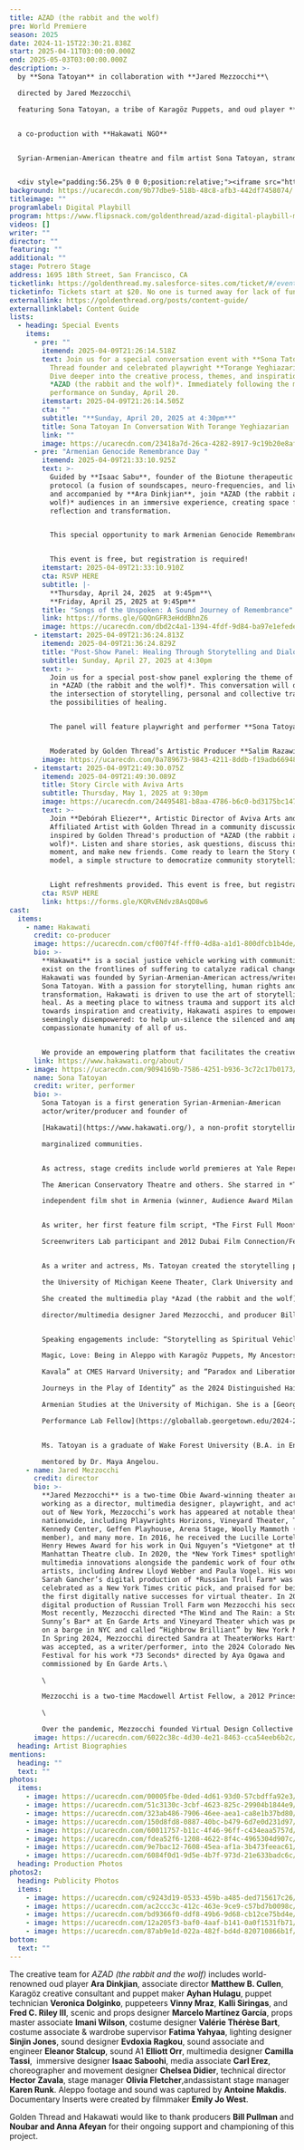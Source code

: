 ```yaml
---
title: AZAD (the rabbit and the wolf)
pre: World Premiere
season: 2025
date: 2024-11-15T22:30:21.838Z
start: 2025-04-11T03:00:00.000Z
end: 2025-05-03T03:00:00.000Z
description: >-
  by **Sona Tatoyan** in collaboration with **Jared Mezzocchi**\

  directed by Jared Mezzocchi\

  featuring Sona Tatoyan, a tribe of Karagöz Puppets, and oud player **Ara Dinkjian**


  a﻿ co-production with **Hakawati NGO**


  Syrian-Armenian-American theatre and film artist Sona Tatoyan, stranded in her family’s abandoned Aleppo home during the Syrian war, discovers her great-great-grandfather’s handmade Karagöz shadow puppets, salvaged from the Armenian Genocide. Guided by the storyteller Scherazad, the puppets unveil bawdy, hilarious, and haunting tales that transport Sona through an intergenerational, psychedelic journey, alchemizing a radiant truth: stories, when reimagined, possess the power to transmute trauma to healing.


  <div style="padding:56.25% 0 0 0;position:relative;"><iframe src="https://player.vimeo.com/video/810982826?badge=0&amp;autopause=0&amp;player_id=0&amp;app_id=58479" frameborder="0" allow="autoplay; fullscreen; picture-in-picture; clipboard-write; encrypted-media" style="position:absolute;top:0;left:0;width:100%;height:100%;" title="AZAD Trailer"></iframe></div><script src="https://player.vimeo.com/api/player.js"></script>
background: https://ucarecdn.com/9b77dbe9-518b-48c8-afb3-442df7458074/
titleimage: ""
programlabel: Digital Playbill
program: https://www.flipsnack.com/goldenthread/azad-digital-playbill-mobile-dimensions/full-view.html
videos: []
writer: ""
director: ""
featuring: ""
additional: ""
stage: Potrero Stage
address: 1695 18th Street, San Francisco, CA
ticketlink: https://goldenthread.my.salesforce-sites.com/ticket/#/events/a0SRh000006rev7MAA
ticketinfo: Tickets start at $20. No one is turned away for lack of funds.
externallink: https://goldenthread.org/posts/content-guide/
externallinklabel: Content Guide
lists:
  - heading: Special Events
    items:
      - pre: ""
        itemend: 2025-04-09T21:26:14.518Z
        text: Join us for a special conversation event with **Sona Tatoyan** and Golden
          Thread founder and celebrated playwright **Torange Yeghiazarian**.
          Dive deeper into the creative process, themes, and inspirations behind
          *AZAD (the rabbit and the wolf)*. Immediately following the matinee
          performance on Sunday, April 20.
        itemstart: 2025-04-09T21:26:14.505Z
        cta: ""
        subtitle: "**Sunday, April 20, 2025 at 4:30pm**"
        title: Sona Tatoyan In Conversation With Torange Yeghiazarian
        link: ""
        image: https://ucarecdn.com/23418a7d-26ca-4282-8917-9c19b20e8af8/
      - pre: "Armenian Genocide Remembrance Day "
        itemend: 2025-04-09T21:33:10.925Z
        text: >-
          Guided by **Isaac Sabu**, founder of the Biotune therapeutic music
          protocol (a fusion of soundscapes, neuro-frequencies, and live duduk),
          and accompanied by **Ara Dinkjian**, join *AZAD (the rabbit and the
          wolf)* audiences in an immersive experience, creating space for
          reflection and transformation. 


          This special opportunity to mark Armenian Genocide Remembrance Day provides an opportunity for audiences to alchemize their stories into something meaningful, witnessed, and transformative. Includes a 20-minute facilitated sharing circle, open dialogue, and option to contribute anonymous reflections to a communal wall. 


          This event is free, but registration is required!
        itemstart: 2025-04-09T21:33:10.910Z
        cta: RSVP HERE
        subtitle: |-
          **Thursday, April 24, 2025  at 9:45pm**\
          **Friday, April 25, 2025 at 9:45pm**
        title: "Songs of the Unspoken: A Sound Journey of Remembrance"
        link: https://forms.gle/GQQnGFR3eHddBhnZ6
        image: https://ucarecdn.com/dbd2c4a1-1394-4fdf-9d84-ba97e1efede7/
      - itemstart: 2025-04-09T21:36:24.813Z
        itemend: 2025-04-09T21:36:24.829Z
        title: "Post-Show Panel: Healing Through Storytelling and Dialogue"
        subtitle: Sunday, April 27, 2025 at 4:30pm
        text: >-
          Join us for a special post-show panel exploring the theme of healing
          in *AZAD (the rabbit and the wolf)*. This conversation will delve into
          the intersection of storytelling, personal and collective trauma, and
          the possibilities of healing.


          The panel will feature playwright and performer **Sona Tatoyan**, psychotherapist **Laura Farha** from Wayfinder: Online Therapy for Expats, Immigrants, and Third Culture Grownups, and mindful self-compassion teacher **Ojig Yeretsian** and **Burcu Tung** of the Armenian-Turkish dialogue group, who bring vital perspectives on reconciliation and cross-cultural healing.


          Moderated by Golden Thread’s Artistic Producer **Salim Razawi**, the discussion will take place immediately following the matinee performance on Sunday, April 27.
        image: https://ucarecdn.com/0a789673-9843-4211-8ddb-f19adb66948c/
      - itemstart: 2025-04-09T21:49:30.075Z
        itemend: 2025-04-09T21:49:30.089Z
        title: Story Circle with Aviva Arts
        subtitle: Thursday, May 1, 2025 at 9:30pm
        image: https://ucarecdn.com/24495481-b8aa-4786-b6c0-bd3175bc1472/
        text: >-
          Join **Debórah Eliezer**, Artistic Director of Aviva Arts and
          Affiliated Artist with Golden Thread in a community discussion
          inspired by Golden Thread's production of *AZAD (the rabbit and the
          wolf)*. Listen and share stories, ask questions, discuss this current
          moment, and make new friends. Come ready to learn the Story Circle
          model, a simple structure to democratize community storytelling.


          Light refreshments provided. This event is free, but registration is required!
        cta: RSVP HERE
        link: https://forms.gle/KQRvENdvz8AsQD8w6
cast:
  items:
    - name: Hakawati
      credit: co-producer
      image: https://ucarecdn.com/cf007f4f-fff0-4d8a-a1d1-800dfcb1b4de/
      bio: >-
        **Hakawati** is a social justice vehicle working with communities that
        exist on the frontlines of suffering to catalyze radical change.
        Hakawati was founded by Syrian-Armenian-American actress/writer/producer
        Sona Tatoyan. With a passion for storytelling, human rights and
        transformation, Hakawati is driven to use the art of storytelling to
        heal. As a meeting place to witness trauma and support its alchemy
        towards inspiration and creativity, Hakawati aspires to empower the
        seemingly disempowered: to help un-silence the silenced and amplify the
        compassionate humanity of all of us.


        We provide an empowering platform that facilitates the creative talent of refugees and marginalized people through development labs in film, theater, and other storytelling modalities, along with creating indigenous theater and film productions. Hakawati works with, and employs people from within these local communities whenever possible – to tell stories by people from the places and spaces where the story originates. We work to preserve cultures under threat, mentor artists in frontline communities, and support refugee storytelling within displaced communities.
      link: https://www.hakawati.org/about/
    - image: https://ucarecdn.com/9094169b-7586-4251-b936-3c72c17b0173/
      name: Sona Tatoyan
      credit: writer, performer
      bio: >-
        Sona Tatoyan is a first generation Syrian-Armenian-American
        actor/writer/producer and founder of

        [Hakawati](https://www.hakawati.org/), a non-profit storytelling vehicle focusing on elevating the voices of frontline and

        marginalized communities.


        As actress, stage credits include world premieres at Yale Repertory Theatre, The Goodman Theatre,

        The American Conservatory Theatre and others. She starred in *The Journey*, the first American

        independent film shot in Armenia (winner, Audience Award Milan Film Festival, 2002).


        As writer, her first feature film script, *The First Full Moon*, was a 2011 Sundance/RAWI

        Screenwriters Lab participant and 2012 Dubai Film Connection/Festival Project.


        As a writer and actress, Ms. Tatoyan created the storytelling piece *[Azad](https://www.dailynews.com/2022/04/19/she-searched-for-her-familys-century-old-legacy-in-war-torn-syria-inside-an-old-trunk-she-found-it/)*, performing most recently at

        the University of Michigan Keene Theater, Clark University and at the Pergamon Museum in Berlin.

        She created the multimedia play *Azad (the rabbit and the wolf)* with two time Obie Award winning

        director/multimedia designer Jared Mezzocchi, and producer Bill Pullman. Development residencies: the Vineyard theater in NYC, inaugural [University of Connecticut Global Affairs Digital Media residency](https://filmfestival.humanrights.uconn.edu/2023-festival/azad/) May 2023, [Harvard Artlab](https://artlab.harvard.edu/calendar_event/sona-tatoyan-azad-storytelling/) September 2023 and [Wake Forest University Character and Leadership](https://iac.wfu.edu/2023/12/azad-by-sona-tatoyan/) February 2024.


        Speaking engagements include: “Storytelling as Spiritual Vehicle: A response to the Armenian Genocide and Syrian Refugee Crisis” at The Brandenburger Gate Foundation, Berlin; “Trauma,

        Magic, Love: Being in Aleppo with Karagöz Puppets, My Ancestors and the Spirit of Osman

        Kavala” at CMES Harvard University; and “Paradox and Liberation: Bones, Puppets, and Psychdelic

        Journeys in the Play of Identity” as the 2024 Distinguished Haidostian Lecture at the Center for

        Armenian Studies at the University of Michigan. She is a [Georgetown Global Politics and

        Performance Lab Fellow](https://globallab.georgetown.edu/2024-26-global-fellows-cohort/?mc_cid=a6b99e2321&mc_eid=47a2a24f6b), 2024-26.


        Ms. Tatoyan is a graduate of Wake Forest University (B.A. in English/Theater), where she was

        mentored by Dr. Maya Angelou.
    - name: Jared Mezzocchi
      credit: director
      bio: >-
        **Jared Mezzocchi** is a two-time Obie Award-winning theater artist,
        working as a director, multimedia designer, playwright, and actor. Based
        out of New York, Mezzocchi’s work has appeared at notable theaters
        nationwide, including Playwrights Horizons, Vineyard Theater, The
        Kennedy Center, Geffen Playhouse, Arena Stage, Woolly Mammoth (company
        member), and many more. In 2016, he received the Lucille Lortel and
        Henry Hewes Award for his work in Qui Nguyen’s *Vietgone* at the
        Manhattan Theatre club. In 2020, the *New York Times* spotlighted his
        multimedia innovations alongside the pandemic work of four other theater
        artists, including Andrew Lloyd Webber and Paula Vogel. His work on
        Sarah Gancher’s digital production of *Russian Troll Farm* was also
        celebrated as a New York Times critic pick, and praised for being one of
        the first digitally native successes for virtual theater. In 2023, this
        digital production of Russian Troll Farm won Mezzocchi his second Obie.
        Most recently, Mezzocchi directed *The Wind and The Rain: a Story about
        Sunny’s Bar* at En Garde Arts and Vineyard Theater which was performed
        on a barge in NYC and called “Highbrow Brilliant” by New York Magazine.
        In Spring 2024, Mezzocchi directed Sandra at TheaterWorks Hartford and
        was accepted, as a writer/performer, into the 2024 Colorado New Play
        Festival for his work *73 Seconds* directed by Aya Ogawa and
        commissioned by En Garde Arts.\

        \

        Mezzocchi is a two-time Macdowell Artist Fellow, a 2012 Princess Grace Award winner, and recently celebrated his retirement at The University of Maryland, where he taught in the MFA Design program for the projection and multimedia track, a curriculum he created in 2012.\

        \

        Over the pandemic, Mezzocchi founded Virtual Design Collective (VIDCO), which has aided in the development of over 50 new digital works over the 18 months of quarantine. This year, he is finishing his book, *A Multimedia Designer’s Method to Theatrical Storytelling*, which will be published through Routledge. Mezzocchi has a BA in theater and film from Fairfield University, and an MFA in performance and interactive media arts from Brooklyn College.
      image: https://ucarecdn.com/6022c38c-4d30-4e21-8463-cca54eeb6b2c/-/crop/682x937/194,413/-/preview/
  heading: Artist Biographies
mentions:
  heading: ""
  text: ""
photos:
  items:
    - image: https://ucarecdn.com/00005fbe-0ded-4d61-93d0-57cbdffa92e3/
    - image: https://ucarecdn.com/51c3130c-3cbf-4623-825c-29904b1844e9/
    - image: https://ucarecdn.com/323ab486-7906-46ee-aea1-ca8e1b37bd80/
    - image: https://ucarecdn.com/150d8fd8-0887-40bc-b479-6d7e0d231d97/
    - image: https://ucarecdn.com/60011757-b11c-4f46-96ff-c434eaa5757d/
    - image: https://ucarecdn.com/fdea52f6-1208-4622-8f4c-4965304d907c/
    - image: https://ucarecdn.com/9e7bac12-7608-45ea-af1a-3b473feeac61/
    - image: https://ucarecdn.com/6084f0d1-9d5e-4b7f-973d-21e633badc6c/
  heading: Production Photos
photos2:
  heading: Publicity Photos
  items:
    - image: https://ucarecdn.com/c9243d19-0533-459b-a485-ded715617c26/
    - image: https://ucarecdn.com/ac2ccc3c-412c-463e-9ce9-c57bd7b0098c/
    - image: https://ucarecdn.com/bd9366f0-ddf8-49b6-9d68-cb12ce75bd4e/
    - image: https://ucarecdn.com/12a205f3-baf0-4aaf-b141-0a0f1531fb71/
    - image: https://ucarecdn.com/87ab9e1d-022a-482f-bd4d-820710866b1f/
bottom:
  text: ""
---
```

The creative team for *AZAD (the rabbit and the wolf)* includes world-renowned oud player **Ara Dinkjian**, a﻿ssociate director **Matthew B. Cullen**, Karagöz creative consultant and puppet maker **Ayhan Hulagu**, p﻿uppet technician **Veronica Dolginko**, puppeteers **Vinny Mraz**, **Kalli Siringas**, and **Fred C. Riley III**,  scenic a﻿nd props designer **Marcelo Martínez García**, props master associate **Imani Wilson**, costume designer **Valérie Thérèse Bart**, c﻿ostume associate & wardrobe supervisor **Fatima Yahyaa**, lighting designer **Sinjin Jones**, sound designer **Evdoxia Ragkou**, s﻿ound associate and engineer **Eleanor Stalcup**, sound A﻿1 **Elliott Orr**, multimedia designer **Camilla Tassi**,  immersive designer **Isaac Saboohi**, m﻿edia associate **Carl Erez**, choreographer and movement designer **Chelsea Didier**, t﻿echnical director **Hector Zavala**, stage manager **Olivia Fletcher**,anda﻿ssistant stage manager **Karen Runk**. Aleppo footage and sound was captured by **Antoine Makdis**. Documentary Inserts were created by filmmaker **Emily Jo West**. 

Golden Thread and Hakawati would like to thank producers **Bill Pullman** and **Noubar and Anna Afeyan** for their ongoing support and championing of this project.